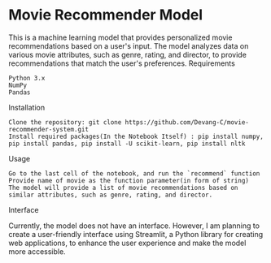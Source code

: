 # Movie Recommender Model

This is a machine learning model that provides personalized movie recommendations based on a user's input. The model analyzes data on various movie attributes, such as genre, rating, and director, to provide recommendations that match the user's preferences.
Requirements

    Python 3.x
    NumPy
    Pandas

Installation

    Clone the repository: git clone https://github.com/Devang-C/movie-recommender-system.git
    Install required packages(In the Notebook Itself) : pip install numpy, pip install pandas, pip install -U scikit-learn, pip install nltk
                                                        
                                                        
                                                        
   
Usage

    Go to the last cell of the notebook, and run the `recommend` function
    Provide name of movie as the function parameter(in form of string)
    The model will provide a list of movie recommendations based on similar attributes, such as genre, rating, and director.

Interface

Currently, the model does not have an interface. However, I am planning to create a user-friendly interface using Streamlit, a Python library for creating web applications, to enhance the user experience and make the model more accessible.
